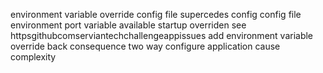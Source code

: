 environment variable override config file supercedes config config file environment port variable available startup overriden see httpsgithubcomserviantechchallengeappissues add environment variable override back consequence two way configure application cause complexity